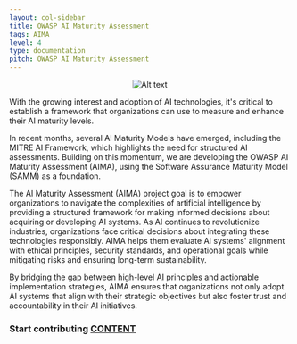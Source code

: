 ```yaml
---
layout: col-sidebar
title: OWASP AI Maturity Assessment
tags: AIMA
level: 4
type: documentation
pitch: OWASP AI Maturity Assessment
---
```


<div align="center">
  <img src="assets/images/OWASP-AIMA.svg" alt="Alt text">
</div>

With the growing interest and adoption of AI technologies, it's critical to establish a framework that organizations can use to measure and enhance their AI maturity levels.

In recent months, several AI Maturity Models have emerged, including the MITRE AI Framework, which highlights the need for structured AI assessments. Building on this momentum, we are developing the OWASP AI Maturity Assessment (AIMA), using the Software Assurance Maturity Model (SAMM) as a foundation.

The AI Maturity Assessment (AIMA) project goal is to empower organizations to navigate the complexities of artificial intelligence by providing a structured framework for making informed decisions about acquiring or developing AI systems. As AI continues to revolutionize industries, organizations face critical decisions about integrating these technologies responsibly. AIMA helps them evaluate AI systems' alignment with ethical principles, security standards, and operational goals while mitigating risks and ensuring long-term sustainability.

By bridging the gap between high-level AI principles and actionable implementation strategies, AIMA ensures that organizations not only adopt AI systems that align with their strategic objectives but also foster trust and accountability in their AI initiatives.

### Start contributing [CONTENT](https://github.com/OWASP/www-project-ai-maturity-assessment/tree/main/DRAFT/content)



